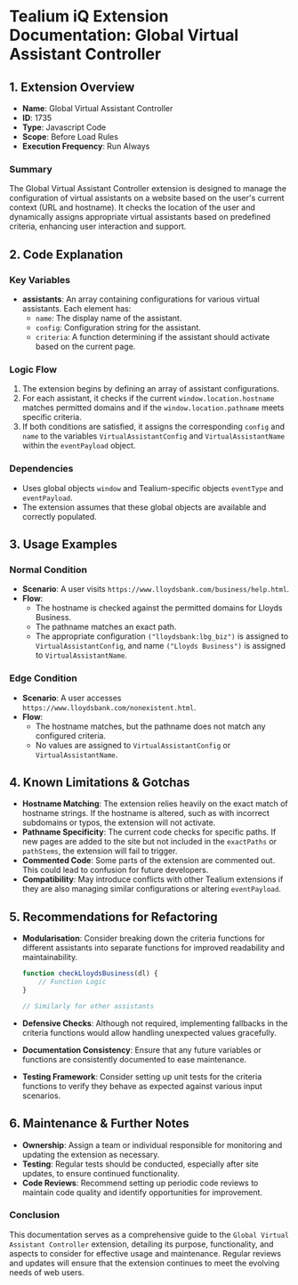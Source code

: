 # Tealium iQ Extension Documentation: Global Virtual Assistant Controller

## 1. Extension Overview
- **Name**: Global Virtual Assistant Controller
- **ID**: 1735
- **Type**: Javascript Code
- **Scope**: Before Load Rules
- **Execution Frequency**: Run Always

### Summary
The Global Virtual Assistant Controller extension is designed to manage the configuration of virtual assistants on a website based on the user's current context (URL and hostname). It checks the location of the user and dynamically assigns appropriate virtual assistants based on predefined criteria, enhancing user interaction and support.

## 2. Code Explanation

### Key Variables
- **assistants**: An array containing configurations for various virtual assistants. Each element has:
  - `name`: The display name of the assistant.
  - `config`: Configuration string for the assistant.
  - `criteria`: A function determining if the assistant should activate based on the current page.

### Logic Flow
1. The extension begins by defining an array of assistant configurations.
2. For each assistant, it checks if the current `window.location.hostname` matches permitted domains and if the `window.location.pathname` meets specific criteria.
3. If both conditions are satisfied, it assigns the corresponding `config` and `name` to the variables `VirtualAssistantConfig` and `VirtualAssistantName` within the `eventPayload` object.

### Dependencies
- Uses global objects `window` and Tealium-specific objects `eventType` and `eventPayload`.
- The extension assumes that these global objects are available and correctly populated.

## 3. Usage Examples

### Normal Condition
- **Scenario**: A user visits `https://www.lloydsbank.com/business/help.html`.
- **Flow**:
  - The hostname is checked against the permitted domains for Lloyds Business.
  - The pathname matches an exact path.
  - The appropriate configuration `("lloydsbank:lbg_biz")` is assigned to `VirtualAssistantConfig`, and name `("Lloyds Business")` is assigned to `VirtualAssistantName`.

### Edge Condition
- **Scenario**: A user accesses `https://www.lloydsbank.com/nonexistent.html`.
- **Flow**:
  - The hostname matches, but the pathname does not match any configured criteria.
  - No values are assigned to `VirtualAssistantConfig` or `VirtualAssistantName`.

## 4. Known Limitations & Gotchas
- **Hostname Matching**: The extension relies heavily on the exact match of hostname strings. If the hostname is altered, such as with incorrect subdomains or typos, the extension will not activate.
- **Pathname Specificity**: The current code checks for specific paths. If new pages are added to the site but not included in the `exactPaths` or `pathStems`, the extension will fail to trigger.
- **Commented Code**: Some parts of the extension are commented out. This could lead to confusion for future developers.
- **Compatibility**: May introduce conflicts with other Tealium extensions if they are also managing similar configurations or altering `eventPayload`.

## 5. Recommendations for Refactoring
- **Modularisation**: Consider breaking down the criteria functions for different assistants into separate functions for improved readability and maintainability.
  
  ```javascript
  function checkLloydsBusiness(dl) {
      // Function Logic
  }
  
  // Similarly for other assistants
  ```

- **Defensive Checks**: Although not required, implementing fallbacks in the criteria functions would allow handling unexpected values gracefully.

- **Documentation Consistency**: Ensure that any future variables or functions are consistently documented to ease maintenance.

- **Testing Framework**: Consider setting up unit tests for the criteria functions to verify they behave as expected against various input scenarios.

## 6. Maintenance & Further Notes
- **Ownership**: Assign a team or individual responsible for monitoring and updating the extension as necessary.
- **Testing**: Regular tests should be conducted, especially after site updates, to ensure continued functionality.
- **Code Reviews**: Recommend setting up periodic code reviews to maintain code quality and identify opportunities for improvement.

### Conclusion
This documentation serves as a comprehensive guide to the `Global Virtual Assistant Controller` extension, detailing its purpose, functionality, and aspects to consider for effective usage and maintenance. Regular reviews and updates will ensure that the extension continues to meet the evolving needs of web users.